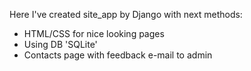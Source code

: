 Here I've created site_app by Django with next methods:
* HTML/CSS for nice looking pages
* Using DB 'SQLite'
* Contacts page with feedback e-mail to admin
